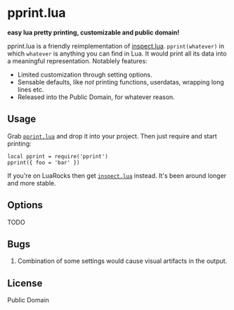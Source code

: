 # pprint.lua

__easy lua pretty printing, customizable and public domain!__

pprint.lua is a friendly reimplementation of [inspect.lua][1]. `pprint(whatever)` in which `whatever` is anything you can find in Lua. It would print all its data into a meaningful representation. Notablely features:

* Limited customization through setting options.
* Sensable defaults, like _not_ printing functions, userdatas, wrapping long lines etc.
* Released into the Public Domain, for whatever reason.

## Usage

Grab [`pprint.lua`](pprint.lua) and drop it into your project. Then just require and start printing:

    local pprint = require('pprint')
    pprint({ foo = 'bar' })

If you're on LuaRocks then get [`inspect.lua`][1] instead. It's been around longer and more stable.

## Options

TODO

## Bugs

1. Combination of some settings would cause visual artifacts in the output.

## License

Public Domain

[1]:https://github.com/kikito/inspect.lua "inspect.lua"

